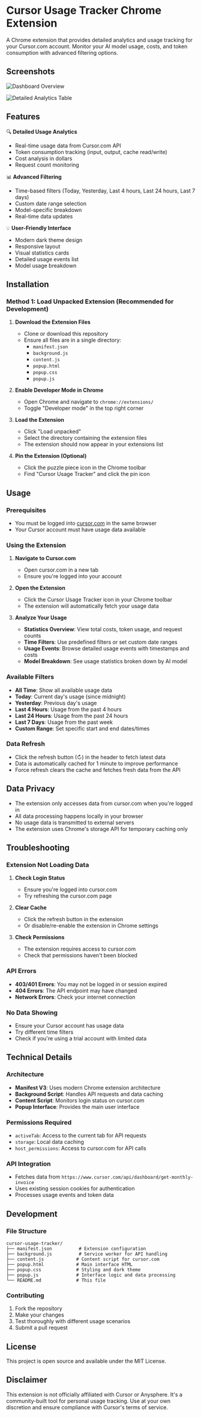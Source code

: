 # Cursor Usage Tracker Chrome Extension

A Chrome extension that provides detailed analytics and usage tracking for your Cursor.com account. Monitor your AI model usage, costs, and token consumption with advanced filtering options.

## Screenshots

![Dashboard Overview](./screenshots/screenshot1.png)

![Detailed Analytics Table](./screenshots/screenshot2.png)

## Features

🔍 **Detailed Usage Analytics**

- Real-time usage data from Cursor.com API
- Token consumption tracking (input, output, cache read/write)
- Cost analysis in dollars
- Request count monitoring

📊 **Advanced Filtering**

- Time-based filters (Today, Yesterday, Last 4 hours, Last 24 hours, Last 7 days)
- Custom date range selection
- Model-specific breakdown
- Real-time data updates

💡 **User-Friendly Interface**

- Modern dark theme design
- Responsive layout
- Visual statistics cards
- Detailed usage events list
- Model usage breakdown

## Installation

### Method 1: Load Unpacked Extension (Recommended for Development)

1. **Download the Extension Files**

   - Clone or download this repository
   - Ensure all files are in a single directory:
     - `manifest.json`
     - `background.js`
     - `content.js`
     - `popup.html`
     - `popup.css`
     - `popup.js`

2. **Enable Developer Mode in Chrome**

   - Open Chrome and navigate to `chrome://extensions/`
   - Toggle "Developer mode" in the top right corner

3. **Load the Extension**

   - Click "Load unpacked"
   - Select the directory containing the extension files
   - The extension should now appear in your extensions list

4. **Pin the Extension (Optional)**
   - Click the puzzle piece icon in the Chrome toolbar
   - Find "Cursor Usage Tracker" and click the pin icon

## Usage

### Prerequisites

- You must be logged into [cursor.com](https://www.cursor.com) in the same browser
- Your Cursor account must have usage data available

### Using the Extension

1. **Navigate to Cursor.com**

   - Open cursor.com in a new tab
   - Ensure you're logged into your account

2. **Open the Extension**

   - Click the Cursor Usage Tracker icon in your Chrome toolbar
   - The extension will automatically fetch your usage data

3. **Analyze Your Usage**
   - **Statistics Overview**: View total costs, token usage, and request counts
   - **Time Filters**: Use predefined filters or set custom date ranges
   - **Usage Events**: Browse detailed usage events with timestamps and costs
   - **Model Breakdown**: See usage statistics broken down by AI model

### Available Filters

- **All Time**: Show all available usage data
- **Today**: Current day's usage (since midnight)
- **Yesterday**: Previous day's usage
- **Last 4 Hours**: Usage from the past 4 hours
- **Last 24 Hours**: Usage from the past 24 hours
- **Last 7 Days**: Usage from the past week
- **Custom Range**: Set specific start and end dates/times

### Data Refresh

- Click the refresh button (↻) in the header to fetch latest data
- Data is automatically cached for 1 minute to improve performance
- Force refresh clears the cache and fetches fresh data from the API

## Data Privacy

- The extension only accesses data from cursor.com when you're logged in
- All data processing happens locally in your browser
- No usage data is transmitted to external servers
- The extension uses Chrome's storage API for temporary caching only

## Troubleshooting

### Extension Not Loading Data

1. **Check Login Status**

   - Ensure you're logged into cursor.com
   - Try refreshing the cursor.com page

2. **Clear Cache**

   - Click the refresh button in the extension
   - Or disable/re-enable the extension in Chrome settings

3. **Check Permissions**
   - The extension requires access to cursor.com
   - Check that permissions haven't been blocked

### API Errors

- **403/401 Errors**: You may not be logged in or session expired
- **404 Errors**: The API endpoint may have changed
- **Network Errors**: Check your internet connection

### No Data Showing

- Ensure your Cursor account has usage data
- Try different time filters
- Check if you're using a trial account with limited data

## Technical Details

### Architecture

- **Manifest V3**: Uses modern Chrome extension architecture
- **Background Script**: Handles API requests and data caching
- **Content Script**: Monitors login status on cursor.com
- **Popup Interface**: Provides the main user interface

### Permissions Required

- `activeTab`: Access to the current tab for API requests
- `storage`: Local data caching
- `host_permissions`: Access to cursor.com for API calls

### API Integration

- Fetches data from `https://www.cursor.com/api/dashboard/get-monthly-invoice`
- Uses existing session cookies for authentication
- Processes usage events and token data

## Development

### File Structure

```
cursor-usage-tracker/
├── manifest.json          # Extension configuration
├── background.js          # Service worker for API handling
├── content.js            # Content script for cursor.com
├── popup.html            # Main interface HTML
├── popup.css             # Styling and dark theme
├── popup.js              # Interface logic and data processing
└── README.md             # This file
```

### Contributing

1. Fork the repository
2. Make your changes
3. Test thoroughly with different usage scenarios
4. Submit a pull request

## License

This project is open source and available under the MIT License.

## Disclaimer

This extension is not officially affiliated with Cursor or Anysphere. It's a community-built tool for personal usage tracking. Use at your own discretion and ensure compliance with Cursor's terms of service.
